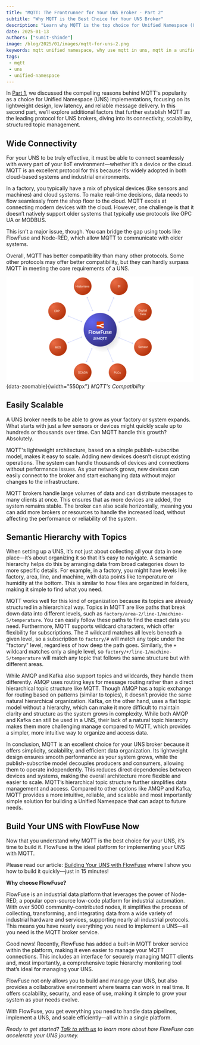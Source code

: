```yaml
--- 
title: "MQTT: The Frontrunner for Your UNS Broker - Part 2" 
subtitle: "Why MQTT is the Best Choice for Your UNS Broker"
description: "Learn why MQTT is the top choice for Unified Namespace (UNS) brokers and explore the ideal platform that simplifies the connection of devices and services while providing a reliable MQTT broker service."
date: 2025-01-13
authors: ["sumit-shinde"]
image: /blog/2025/01/images/mqtt-for-uns-2.png
keywords: mqtt unified namespace, why use mqtt in uns, mqtt in a unified namespace, mqtt data modeling UNS, Best protocols for UNS IoT, Implementing UNS with MQTT, Unified Namespace protocols
tags: 
 - mqtt
 - uns
 - unified-namespace
---
```


In [Part 1](/blog/2025/01/mqtt-frontrunner-for-uns/), we discussed the compelling reasons behind MQTT's popularity as a choice for Unified Namespace (UNS) implementations, focusing on its lightweight design, low latency, and reliable message delivery. In this second part, we’ll explore additional factors that further establish MQTT as the leading protocol for UNS brokers, diving into its connectivity, scalability, structured topic management. 

<!--more-->

## Wide Connectivity

For your UNS to be truly effective, it must be able to connect seamlessly with every part of your IIoT environment—whether it’s a device or the cloud. MQTT is an excellent protocol for this because it’s widely adopted in both cloud-based systems and industrial environments.

In a factory, you typically have a mix of physical devices (like sensors and machines) and cloud systems. To make real-time decisions, data needs to flow seamlessly from the shop floor to the cloud. MQTT excels at connecting modern devices with the cloud. However, one challenge is that it doesn’t natively support older systems that typically use protocols like OPC UA or MODBUS.

This isn’t a major issue, though. You can bridge the gap using tools like FlowFuse and Node-RED, which allow MQTT to communicate with older systems.

Overall, MQTT has better compatibility than many other protocols. Some other protocols may offer better compatibility, but they can hardly surpass MQTT in meeting the core requirements of a UNS.

![MQTT's Compatibility](./images/mqtt-compatiblity.png){data-zoomable}{width="550px"}
_MQTT's Compatibility_

## Easily Scalable

A UNS broker needs to be able to grow as your factory or system expands. What starts with just a few sensors or devices might quickly scale up to hundreds or thousands over time. Can MQTT handle this growth? Absolutely.

MQTT's lightweight architecture, based on a simple publish-subscribe model, makes it easy to scale. Adding new devices doesn’t disrupt existing operations. The system can handle thousands of devices and connections without performance issues. As your network grows, new devices can easily connect to the broker and start exchanging data without major changes to the infrastructure.

MQTT brokers handle large volumes of data and can distribute messages to many clients at once. This ensures that as more devices are added, the system remains stable. The broker can also scale horizontally, meaning you can add more brokers or resources to handle the increased load, without affecting the performance or reliability of the system.

## Semantic Hierarchy with Topics

When setting up a UNS, it’s not just about collecting all your data in one place—it’s about organizing it so that it’s easy to navigate. A semantic hierarchy helps do this by arranging data from broad categories down to more specific details. For example, in a factory, you might have levels like factory, area, line, and machine, with data points like temperature or humidity at the bottom. This is similar to how files are organized in folders, making it simple to find what you need.

MQTT works well for this kind of organization because its topics are already structured in a hierarchical way. Topics in MQTT are like paths that break down data into different levels, such as `factory/area-2/line-1/machine-5/temperature`. You can easily follow these paths to find the exact data you need. Furthermore, MQTT supports wildcard characters, which offer flexibility for subscriptions. The # wildcard matches all levels beneath a given level, so a subscription to `factory/#` will match any topic under the "factory" level, regardless of how deep the path goes. Similarly, the `+` wildcard matches only a single level, so `factory/+/line-1/machine-5/temperature` will match any topic that follows the same structure but with different areas. 

While  AMQP and Kafka also support topics and wildcards, they handle them differently. AMQP uses routing keys for message routing rather than a direct hierarchical topic structure like MQTT. Though AMQP has a topic exchange for routing based on patterns (similar to topics), it doesn’t provide the same natural hierarchical organization. Kafka, on the other hand, uses a flat topic model without a hierarchy, which can make it more difficult to maintain clarity and structure as the system grows in complexity. While both AMQP and Kafka can still be used in a UNS, their lack of a natural topic hierarchy makes them more challenging manage compared to MQTT, which provides a simpler, more intuitive way to organize and access data.

In conclusion, MQTT is an excellent choice for your UNS broker because it offers simplicity, scalability, and efficient data organization. Its lightweight design ensures smooth performance as your system grows, while the publish-subscribe  model decouples producers and consumers, allowing them to operate independently. This reduces direct dependencies between devices and systems, making the overall architecture more flexible and easier to scale. MQTT’s hierarchical topic structure further simplifies data management and access. Compared to other options like AMQP and Kafka, MQTT provides a more intuitive, reliable, and scalable and most importantly simple solution for building a Unified Namespace that can adapt to future needs.

## Build Your UNS with FlowFuse Now

Now that you understand why MQTT is the best choice for your UNS, it’s time to build it. FlowFuse is the ideal platform for implementing your UNS with MQTT.

Please read our article: [Building Your UNS with FlowFuse](/blog/2024/11/building-uns-with-flowfuse/) where I show you how to build it quickly—just in 15 minutes!

**Why choose FlowFuse?**

FlowFuse is an industrial data platform that leverages the power of Node-RED, a popular open-source low-code platform for industrial automation. With over 5000 community-contributed nodes, it simplifies the process of collecting, transforming, and integrating data from a wide variety of industrial hardware and services, supporting nearly all industrial protocols. This means you have nearly everything you need to implement a UNS—all you need is the MQTT broker service.

Good news! Recently, FlowFuse has added a built-in MQTT broker service within the platform, making it even easier to manage your MQTT connections. This includes an interface for securely managing MQTT clients and, most importantly, a comprehensive topic hierarchy monitoring tool that’s ideal for managing your UNS.

FlowFuse not only allows you to build and manage your UNS, but also provides a collaborative environment where teams can work in real time. It offers scalability, security, and ease of use, making it simple to grow your system as your needs evolve.

With FlowFuse, you get everything you need to handle data pipelines, implement a UNS, and scale efficiently—all within a single platform.

*Ready to get started? [Talk to with us](/book-demo/) to learn more about how FlowFuse can accelerate your UNS journey.*
